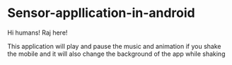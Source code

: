 # Sensor-appllication-in-android
Hi humans!
Raj here!

This application will play and pause the music and animation if you shake the mobile and it will also change the background of the app while shaking
